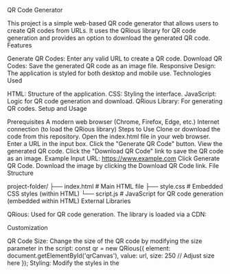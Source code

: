 QR Code Generator

This project is a simple web-based QR code generator that allows users to create QR codes from URLs. It uses the QRious library for QR code generation and provides an option to download the generated QR code.
Features

Generate QR Codes: Enter any valid URL to create a QR code.
Download QR Codes: Save the generated QR code as an image file.
Responsive Design: The application is styled for both desktop and mobile use.
Technologies Used

HTML: Structure of the application.
CSS: Styling the interface.
JavaScript: Logic for QR code generation and download.
QRious Library: For generating QR codes.
Setup and Usage

Prerequisites
A modern web browser (Chrome, Firefox, Edge, etc.)
Internet connection (to load the QRious library)
Steps to Use
Clone or download the code from this repository.
Open the index.html file in your web browser.
Enter a URL in the input box.
Click the "Generate QR Code" button.
View the generated QR code.
Click the "Download QR Code" link to save the QR code as an image.
Example
Input URL: https://www.example.com
Click Generate QR Code.
Download the image by clicking the Download QR Code link.
File Structure

project-folder/
├── index.html      # Main HTML file
├── style.css       # Embedded CSS styles (within HTML)
└── script.js       # JavaScript for QR code generation (embedded within HTML)
External Libraries

QRious: Used for QR code generation. The library is loaded via a CDN:
<script src="https://cdn.jsdelivr.net/npm/qrious/dist/qrious.min.js"></script>
Customization

QR Code Size: Change the size of the QR code by modifying the size parameter in the script:
const qr = new QRious({
    element: document.getElementById('qrCanvas'),
    value: url,
    size: 250 // Adjust size here
});
Styling: Modify the styles in the <style> section of the HTML file to suit your design preferences.
Screenshots

Input URL:
Users can input a URL and click Generate QR Code.
Generated QR Code:
The QR code is displayed on a canvas element.
Download Link:
The "Download QR Code" link appears after generating a QR code.
License

This project is open-source and available under the MIT License.
